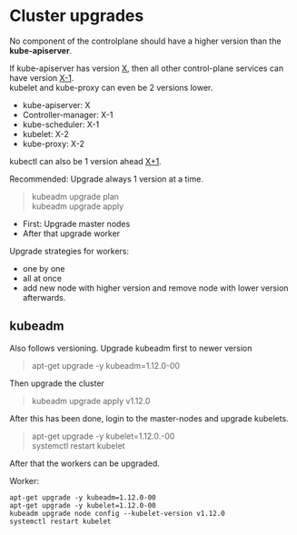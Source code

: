 # Cluster upgrades

No component of the controlplane should have a higher version than the <b>kube-apiserver</b>.

If kube-apiserver has version <u>X</u>, then all other control-plane services can have version <u>X-1</u>.</br>
kubelet and kube-proxy can even be 2 versions lower.

- kube-apiserver: X
- Controller-manager: X-1
- kube-scheduler: X-1
- kubelet: X-2
- kube-proxy: X-2

kubectl can also be 1 version ahead <u>X+1</u>.

Recommended: Upgrade always 1 version at a time.

> kubeadm upgrade plan<br>
> kubeadm upgrade apply

- First: Upgrade master nodes
- After that upgrade worker

Upgrade strategies for workers:
- one by one
- all at once
- add new node with higher version and remove node with lower version afterwards.

## kubeadm
Also follows versioning.
Upgrade kubeadm first to newer version
> apt-get upgrade -y kubeadm=1.12.0-00

Then upgrade the cluster
> kubeadm upgrade apply v1.12.0

After this has been done, login to the master-nodes and upgrade kubelets.
> apt-get upgrade -y kubelet=1.12.0.-00<br>
> systemctl restart kubelet

After that the workers can be upgraded.

Worker:
```terminal
apt-get upgrade -y kubeadm=1.12.0-00
apt-get upgrade -y kubelet=1.12.0-00
kubeadm upgrade node config --kubelet-version v1.12.0
systemctl restart kubelet
```